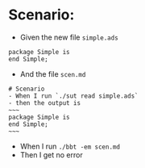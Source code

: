 # Scenario:

- Given the new file `simple.ads`
~~~
package Simple is
end Simple;
~~~

- And the file `scen.md`
```
# Scenario
- When I run `./sut read simple.ads`
- then the output is
~~~
package Simple is
end Simple;
~~~
```

- When I run `./bbt -em scen.md`
- Then I get no error  
